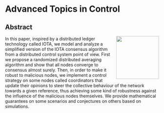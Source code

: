 # Advanced Topics in Control
## Abstract
<img align="right" height="140" src="https://github.com/andreadacol98/Dynamic_Programming/blob/main/Images/opinion_evolution.PNG"></img>
In this paper, inspired by a distributed ledger technology called IOTA, we model and analyze a simplified version of the IOTA consensus algorithm from a distributed control system point of view. First we propose a randomized distributed averaging algorithm and show that all nodes converge to consensus almost surely. Then, in order to make it robust to malicious nodes, we implement a control strategy on some nodes called coordinators that update their opinions to steer the collective behaviour of the network towards a given reference, thus achieving some kind of robustness against the influence of the malicious nodes themselves. We provide mathematical guarantees on some scenarios and conjectures on others based on simulations.
